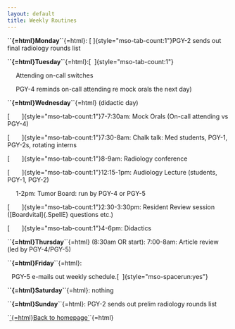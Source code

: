```yaml
---
layout: default
title: Weekly Routines
---
```

<p class="MsoNormal" style="margin-left:0in;text-indent:0in">
`<b>`{=html}Monday`</b>`{=html}: [ ]{style="mso-tab-count:1"}PGY-2 sends out final radiology rounds list
</p>
<p class="MsoNormal" style="margin-left:0in;text-indent:0in">
`<b>`{=html}Tuesday`</b>`{=html}:[  ]{style="mso-tab-count:1"}
</p>
<p class="MsoNormal" style="margin-left:0in;text-indent:.2in">
Attending on-call
switches
</p>
<p class="MsoNormal" style="margin-left:0in;text-indent:.2in">
PGY-4 reminds
on-call attending re mock orals the next day)
</p>
<p class="MsoNormal" style="margin-left:0in;text-indent:0in">
`<b>`{=html}Wednesday`</b>`{=html}
(didactic day)
</p>
<p class="MsoNormal" style="margin-left:0in;text-indent:0in">
[       ]{style="mso-tab-count:1"}7-7:30am: Mock Orals (On-call attending
vs PGY-4)
</p>
<p class="MsoNormal" style="margin-left:0in;text-indent:0in">
[       ]{style="mso-tab-count:1"}7:30-8am: Chalk talk: Med students,
PGY-1, PGY-2s, rotating interns
</p>
<p class="MsoNormal" style="margin-left:0in;text-indent:0in">
[       ]{style="mso-tab-count:1"}8-9am: Radiology conference
</p>
<p class="MsoNormal" style="margin-left:0in;text-indent:0in">
[       ]{style="mso-tab-count:1"}12:15-1pm: Audiology Lecture (students,
PGY-1, PGY-2)
</p>
<p class="MsoNormal" style="margin-left:0in;text-indent:.2in">
1-2pm: Tumor Board:
run by PGY-4 or PGY-5
</p>
<p class="MsoNormal" style="margin-left:0in;text-indent:0in">
[       ]{style="mso-tab-count:1"}2:30-3:30pm: Resident Review session ([Boardvital]{.SpellE} questions etc.)
</p>
<p class="MsoNormal" style="margin-left:0in;text-indent:0in">
[       ]{style="mso-tab-count:1"}4-6pm: Didactics
</p>
<p class="MsoNormal" style="margin-left:0in;text-indent:0in">
`<b>`{=html}Thursday`</b>`{=html}
(8:30am OR start): 7:00-8am: Article review (led by PGY-4/PGY-5)
</p>
<p class="MsoNormal" style="margin-left:0in;text-indent:0in">
`<b>`{=html}Friday`</b>`{=html}:
</p>
<p class="MsoNormal" style="margin-left:0in;text-indent:.1in">
PGY-5 e-mails out
weekly schedule.[  ]{style="mso-spacerun:yes"}
</p>
<p class="MsoNormal" style="margin-left:0in;text-indent:0in">
`<b>`{=html}Saturday`</b>`{=html}:
nothing
</p>
<p class="MsoNormal" style="margin-left:0in;text-indent:0in">
`<b>`{=html}Sunday`</b>`{=html}: PGY-2
sends out prelim radiology rounds list
</p>
<p class="MsoNormal" style="margin-left:0in;text-indent:0in">
</p>
<p>
`<a href='index.html'>`{=html}Back to homepage`</a>`{=html}
</p>
